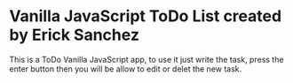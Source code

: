 # Vanilla JavaScript ToDo List created by Erick Sanchez

This is a ToDo Vanilla JavaScript app, to use it just write the task, press the enter button then you will be allow to edit or delet the new task.
